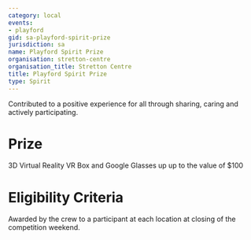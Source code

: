 ```yaml
---
category: local
events:
- playford
gid: sa-playford-spirit-prize
jurisdiction: sa
name: Playford Spirit Prize
organisation: stretton-centre
organisation_title: Stretton Centre
title: Playford Spirit Prize
type: Spirit
---
```


Contributed to a positive experience for all through sharing, caring and actively participating.

# Prize
3D Virtual Reality VR Box and Google Glasses up up to the value of $100

# Eligibility Criteria
Awarded by the crew to a participant at each location at closing of the competition weekend.